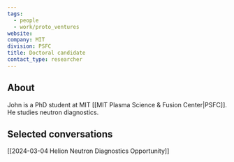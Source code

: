 ```yaml
---
tags:
  - people
  - work/proto_ventures
website: 
company: MIT
division: PSFC
title: Doctoral candidate
contact_type: researcher
---
```

## About
John is a PhD student at MIT [[MIT Plasma Science & Fusion Center|PSFC]]. He studies neutron diagnostics.

## Selected conversations
[[2024-03-04 Helion Neutron Diagnostics Opportunity]]